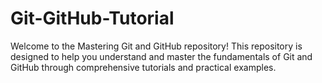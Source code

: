 # Git-GitHub-Tutorial
Welcome to the Mastering Git and GitHub repository! This repository is designed to help you understand and master the fundamentals of Git and GitHub through comprehensive tutorials and practical examples.
